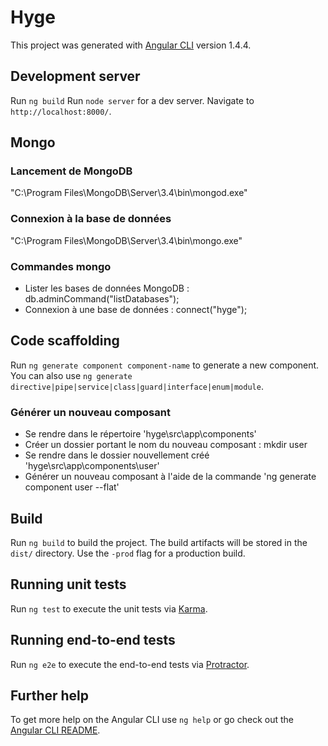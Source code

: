 # Hyge

This project was generated with [Angular CLI](https://github.com/angular/angular-cli) version 1.4.4.

## Development server
Run `ng build`
Run `node server` for a dev server. Navigate to `http://localhost:8000/`.

## Mongo

### Lancement de MongoDB
"C:\Program Files\MongoDB\Server\3.4\bin\mongod.exe"

### Connexion à la base de données
"C:\Program Files\MongoDB\Server\3.4\bin\mongo.exe"

### Commandes mongo
- Lister les bases de données MongoDB : db.adminCommand("listDatabases");
- Connexion à une base de données : connect("hyge");

## Code scaffolding

Run `ng generate component component-name` to generate a new component. You can also use `ng generate directive|pipe|service|class|guard|interface|enum|module`.

### Générer un nouveau composant

- Se rendre dans le répertoire 'hyge\src\app\components'
- Créer un dossier portant le nom du nouveau composant : mkdir user
- Se rendre dans le dossier nouvellement créé 'hyge\src\app\components\user'
- Générer un nouveau composant à l'aide de la commande 'ng generate component user --flat'

## Build

Run `ng build` to build the project. The build artifacts will be stored in the `dist/` directory. Use the `-prod` flag for a production build.

## Running unit tests

Run `ng test` to execute the unit tests via [Karma](https://karma-runner.github.io).

## Running end-to-end tests

Run `ng e2e` to execute the end-to-end tests via [Protractor](http://www.protractortest.org/).

## Further help

To get more help on the Angular CLI use `ng help` or go check out the [Angular CLI README](https://github.com/angular/angular-cli/blob/master/README.md).

